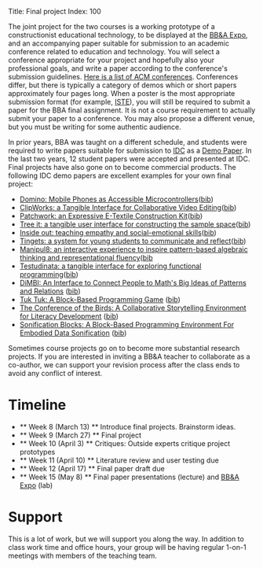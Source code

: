 Title: Final project
Index: 100

The joint project for the two courses is a working prototype of a constructionist educational technology, to be displayed at the [BB&A Expo]({filename}/logistics/expo.md), and an accompanying paper suitable for submission to an academic conference related to education and technology. You will select a conference appropriate for your project and hopefully also your professional goals, and write a paper according to the conference's submission guidelines. [Here is a list of ACM conferences](https://sigchi.org/conferences/upcoming-conferences/).  Conferences differ, but there is typically a category of demos which or short papers approximately four pages long. When a poster is the most appropriate submission format (for example, [ISTE](https://conference.iste.org/2019/presenters/pdfs/ISTE2019_submission_guide.pdf)), you will still be required to submit a paper for the BBA final assignment. It is not a course requirement to actually submit your paper to a conference.  You may also propose a different venue, but you must be writing for some authentic audience.

In prior years, BBA was taught on a different schedule, and students were required to write papers suitable for submission to [IDC](http://idc-2018.org/) as a [Demo Paper](http://idc-2018.org/demos-art-installations/). In the last two years, 12 student papers were accepted and presented at IDC. Final projects have also gone on to become commercial products. The following IDC demo papers are excellent examples for your own final project:

- [Domino: Mobile Phones as Accessible Microcontrollers](READINGS_URL/p505-blikstein.pdf)([bib]({static}/resources/biblatex/domino.bib))
- [ClipWorks: a Tangible Interface for Collaborative Video Editing](READINGS_URL/p497-merz.pdf)([bib]({static}/resources/biblatex/clipworks.bib))
- [Patchwork: an Expressive E-Textile Construction Kit](READINGS_URL/p529-boone.pdf)([bib]({static}/resources/biblatex/patchwork.bib))
- [Tree it: a tangible user interface for constructing the sample space](READINGS_URL/p475-xiao.pdf)([bib]({static}/resources/biblatex/treeit.bib))
- [Inside out: teaching empathy and social-emotional skills](READINGS_URL/p525-kralicek.pdf)([bib]({static}/resources/biblatex/insideout.bib))
- [Tingets: a system for young students to communicate and reflect](READINGS_URL/p480-vainer.pdf)([bib]({static}/resources/biblatex/tingets.bib))
- [Manipul8: an interactive experience to inspire pattern-based algebraic thinking and representational fluency](READINGS_URL/p501-boles.pdf)([bib]({static}/resources/biblatex/manipul8.bib)
- [Testudinata: a tangible interface for exploring functional programming](READINGS_URL/p493-mongkhonvanit.pdf)([bib]({static}/resources/biblatex/testudinata.bib))
- [DiMBI: An Interface to Connect People to Math's Big Ideas of Patterns and Relations](READINGS_URL/p721-saavedra.pdf) ([bib]({static}/resources/biblatex/dimbi.bib))
- [Tuk Tuk: A Block-Based Programming Game](READINGS_URL/p725-koracharkornradt.pdf) ([bib]({static}/resources/biblatex/tuktuk.bib))
- [The Conference of the Birds: A Collaborative Storytelling Environment for Literacy Development](READINGS_URL/p729-campos.pdf) ([bib]({static}/resources/biblatex/conf_birds.bib))
- [Sonification Blocks: A Block-Based Programming Environment For Embodied Data Sonification](READINGS_URL/p733-atherton.pdf) ([bib]({static}/resources/biblatex/sonification_blocks.bib))

Sometimes course projects go on to become more substantial research projects. If you are interested in inviting a BB&amp;A teacher to collaborate as a co-author, we can support your revision process after the class ends to avoid any conflict of interest. 

# Timeline

- ** Week 8 (March 13) ** Introduce final projects. Brainstorm ideas. 
- ** Week 9 (March 27) ** Final project 
- ** Week 10 (April 3) ** Critiques: Outside experts critique project prototypes
- ** Week 11 (April 10) ** Literature review and user testing due
- ** Week 12 (April 17) ** Final paper draft due
- ** Week 15 (May 8) ** Final paper presentations (lecture) and [BB&A Expo]({filename}/logistics/expo.md) (lab)

# Support

This is a lot of work, but we will support you along the way. In addition to class work time and office hours, your group will be having regular 1-on-1 meetings with members of the teaching team.
